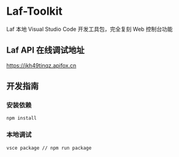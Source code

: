 # Laf-Toolkit

Laf 本地 Visual Studio Code 开发工具包，完全复刻 Web 控制台功能

## Laf API 在线调试地址

<https://jkh49tinqz.apifox.cn>

## 开发指南

### 安装依赖

```node
npm install
```

### 本地调试

```node
vsce package // npm run package 
```

